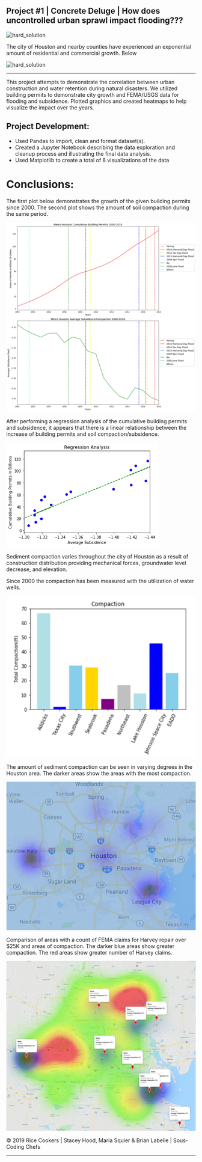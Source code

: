 ## Project #1  | Concrete Deluge | How does uncontrolled urban sprawl impact flooding???
![hard_solution](Images/rice-cookers-project1.jpg)

The city of Houston and nearby counties have experienced an exponential amount of residential and commercial growth. Below

![hard_solution](Images/land.gif)

- - -
This project attempts to demonstrate the correlation between urban construction and water retention during natural disasters. We utilized building permits to demonstrate city growth and FEMA/USGS data for flooding and subsidence. Plotted graphics and created heatmaps to help visualize the impact over the years.


## Project Development:

* Used Pandas to import, clean and format dataset(s).
* Created a Jupyter Notebook describing the data exploration and cleanup process and illustrating the final data analysis.
* Used Matplotlib to create a total of 8 visualizations of the data

# Conclusions:
The first plot below demonstrates the growth of the given building permits since 2000. The second plot shows the amount of soil compaction during the same period.

![hard_solution](Images/Permitsvscompaction.png)

After performing a regression analysis of the cumulative building permits and subsidence, it appears that there is a linear relationship between the increase of building permits and soil compaction/subsidence.

![hard_solution](Images/regressionanalysis.png)

Sediment compaction varies throughout the city of Houston as a result of construction distribution providing mechanical forces, groundwater level decrease, and elevation. 

Since 2000 the compaction has been measured with the utilization of water wells. 

![hard_solution](Images/Compaction.png)

The amount of sediment compaction can be seen in varying degrees in the Houston area.  The darker areas show the areas with the most compaction.

![hard_solution](Images/sedimentcompactio.png)

Comparison of areas with a count of FEMA claims for Harvey repair over $25K and areas of compaction.  The darker blue areas show greater compaction.  The red areas show greater number of Harvey claims.

![hard_solution](Images/fema-final-heatmap-wells-slide-deck.jpg)



© 2019 Rice Cookers | Stacey Hood, Maria Squier & Brian Labelle | Sous-Coding Chefs

- - -

